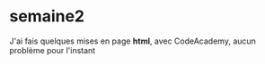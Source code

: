 # semaine2
J'ai fais quelques mises en page __html__,  avec CodeAcademy, aucun problème pour l'instant
